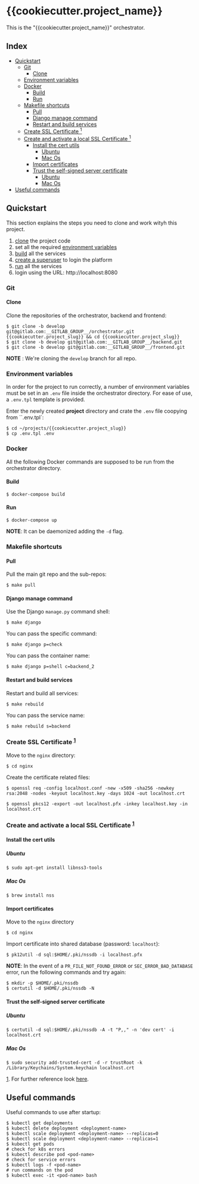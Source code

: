 # {{cookiecutter.project_name}} <!-- omit in toc -->

This is the "{{cookiecutter.project_name}}" orchestrator.

## Index <!-- omit in toc -->

- [Quickstart](#quickstart)
  - [Git](#git)
    - [Clone](#clone)
  - [Environment variables](#environment-variables)
  - [Docker](#docker)
    - [Build](#build)
    - [Run](#run)
  - [Makefile shortcuts](#makefile-shortcuts)
    - [Pull](#pull)
    - [Django manage command](#django-manage-command)
    - [Restart and build services](#restart-and-build-services)
  - [Create SSL Certificate <sup id="a-setup-https-locally">1</sup>](#create-ssl-certificate-sup-ida-setup-https-locally1sup)
  - [Create and activate a local SSL Certificate <sup id="a-setup-https-locally">1</sup>](#create-and-activate-a-local-ssl-certificate-sup-ida-setup-https-locally1sup)
    - [Install the cert utils](#install-the-cert-utils)
      - [Ubuntu](#ubuntu)
      - [Mac Os](#mac-os)
    - [Import certificates](#import-certificates)
    - [Trust the self-signed server certificate](#trust-the-self-signed-server-certificate)
      - [Ubuntu](#ubuntu-1)
      - [Mac Os](#mac-os-1)
- [Useful commands](#useful-commands)

## Quickstart

This section explains the steps you need to clone and work wityh this project.

1. [clone](#clone) the project code
2. set all the required [environment variables](#environment-variables)
3. [build](#build) all the services
4. [create a superuser](#create-a-superuser) to login the platform
5. [run](#run) all the services
6. login using the URL: http://localhost:8080

### Git

#### Clone

Clone the repositories of the orchestrator, backend and frontend:

```shell
$ git clone -b develop git@gitlab.com:__GITLAB_GROUP__/orchestrator.git {{cookiecutter.project_slug}} && cd {{cookiecutter.project_slug}}
$ git clone -b develop git@gitlab.com:__GITLAB_GROUP__/backend.git
$ git clone -b develop git@gitlab.com:__GITLAB_GROUP__/frontend.git
```
**NOTE** : We're cloning the `develop` branch for all repo.

### Environment variables

In order for the project to run correctly, a number of environment variables must be set in an `.env` file inside the orchestrator directory. For ease of use, a `.env.tpl` template is provided.

Enter the newly created **project** directory and crate the `.env` file coopying from ``.env.tpl`:

```shell
$ cd ~/projects/{{cookiecutter.project_slug}}
$ cp .env.tpl .env
```

### Docker

All the following Docker commands are supposed to be run from the orchestrator directory.

#### Build

```shell
$ docker-compose build
```

#### Run

```shell
$ docker-compose up
```
**NOTE**: It can be daemonized adding the `-d` flag.

### Makefile shortcuts

#### Pull

Pull the main git repo and the sub-repos:

```shell
$ make pull
```

#### Django manage command

Use the Django `manage.py` command shell:

```shell
$ make django
```

You can pass the specific command:

```shell
$ make django p=check
```

You can pass the container name:

```shell
$ make django p=shell c=backend_2
```

#### Restart and build services

Restart and build all services:

```shell
$ make rebuild
```

You can pass the service name:

```shell
$ make rebuild s=backend
```

### Create SSL Certificate <sup id="a-setup-https-locally">[1](#f-setup-https-locally)</sup>

Move to the `nginx` directory:
```shell
$ cd nginx
```

Create the certificate related files:
```shell
$ openssl req -config localhost.conf -new -x509 -sha256 -newkey rsa:2048 -nodes -keyout localhost.key -days 1024 -out localhost.crt
```

```shell
$ openssl pkcs12 -export -out localhost.pfx -inkey localhost.key -in localhost.crt
```

### Create and activate a local SSL Certificate <sup id="a-setup-https-locally">[1](#f-setup-https-locally)</sup>

#### Install the cert utils

##### Ubuntu
```shell
$ sudo apt-get install libnss3-tools
```

##### Mac Os
```shell
$ brew install nss
```

#### Import certificates

Move to the `nginx` directory
```shell
$ cd nginx
```

Import certificate into shared database (password: `localhost`):
```shell
$ pk12util -d sql:$HOME/.pki/nssdb -i localhost.pfx
```

**NOTE**: In the event of a `PR_FILE_NOT_FOUND_ERROR` or `SEC_ERROR_BAD_DATABASE` error, run the following commands and try again:
```shell
$ mkdir -p $HOME/.pki/nssdb
$ certutil -d $HOME/.pki/nssdb -N
```

#### Trust the self-signed server certificate

##### Ubuntu
```shell
$ certutil -d sql:$HOME/.pki/nssdb -A -t "P,," -n 'dev cert' -i localhost.crt
```

##### Mac Os
```shell
$ sudo security add-trusted-cert -d -r trustRoot -k /Library/Keychains/System.keychain localhost.crt
```

<a id="f-setup-https-locally" href="#a-setup-https-locally">1</a>. For further reference look [here](https://medium.com/@workockmoses/how-to-setup-https-for-local-development-on-ubuntu-with-self-signed-certificate-f97834064fd).

## Useful commands

Useful commands to use after startup:

```
$ kubectl get deployments
$ kubectl delete deployment <deployment-name>
$ kubectl scale deployment <deployment-name> --replicas=0
$ kubectl scale deployment <deployment-name> --replicas=1
$ kubectl get pods
# check for k8s errors
$ kubectl describe pod <pod-name>
# check for service errors
$ kubectl logs -f <pod-name>
# run commands on the pod
$ kubectl exec -it <pod-name> bash
```
